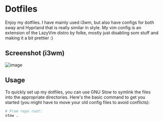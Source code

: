 # Dotfiles

Enjoy my dotfiles. I have mainly used i3wm, but also have configs for both sway and Hyprland that is really similar in style.
My vim config is an extension of the LazyVim distro by folke, mostly just disabling som stuff and making it a bit prettier :)


## Screenshot (i3wm)
![image](https://github.com/user-attachments/assets/9c34434a-a9fb-4629-adda-58286594451a)


## Usage
To quickly set up my dotfiles, you can use GNU Stow to symlink the files into the appropriate directories. Here's the basic command to get you started (you might have to move your old config files to avoid conflicts):

```Bash
# From repo root:
stow . 
```

